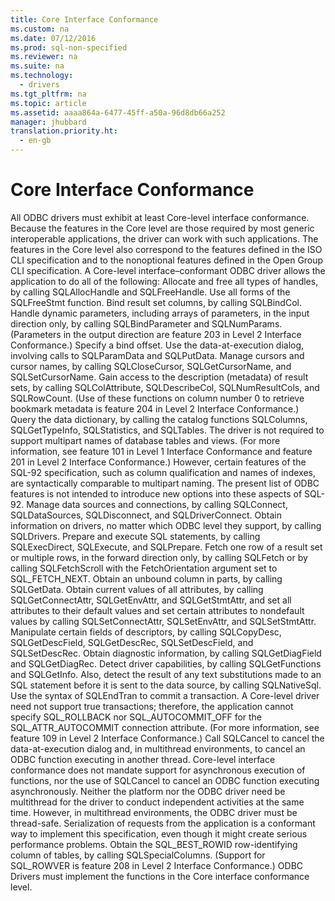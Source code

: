 ```yaml
---
title: Core Interface Conformance
ms.custom: na
ms.date: 07/12/2016
ms.prod: sql-non-specified
ms.reviewer: na
ms.suite: na
ms.technology: 
  - drivers
ms.tgt_pltfrm: na
ms.topic: article
ms.assetid: aaaa864a-6477-45ff-a50a-96d8db66a252
manager: jhubbard
translation.priority.ht: 
  - en-gb
---
```

# Core Interface Conformance
<?xml version="1.0" encoding="utf-8"?>
<developerConceptualDocument xmlns="http://ddue.schemas.microsoft.com/authoring/2003/5" xmlns:xlink="http://www.w3.org/1999/xlink" xmlns:xsi="http://www.w3.org/2001/XMLSchema-instance" xsi:schemaLocation="http://ddue.schemas.microsoft.com/authoring/2003/5 http://dduestorage.blob.core.windows.net/ddueschema/developer.xsd">
  <introduction>
    <para>All ODBC drivers must exhibit at least Core-level interface conformance. Because the features in the Core level are those required by most generic interoperable applications, the driver can work with such applications. The features in the Core level also correspond to the features defined in the ISO CLI specification and to the nonoptional features defined in the Open Group CLI specification. A Core-level interface–conformant ODBC driver allows the application to do all of the following:  </para>
    <list class="bullet">
      <listItem>
        <para>Allocate and free all types of handles, by calling <legacyBold>SQLAllocHandle</legacyBold> and <legacyBold>SQLFreeHandle</legacyBold>.</para>
      </listItem>
      <listItem>
        <para>Use all forms of the <legacyBold>SQLFreeStmt</legacyBold> function.</para>
      </listItem>
      <listItem>
        <para>Bind result set columns, by calling <legacyBold>SQLBindCol</legacyBold>.</para>
      </listItem>
      <listItem>
        <para>Handle dynamic parameters, including arrays of parameters, in the input direction only, by calling <legacyBold>SQLBindParameter</legacyBold> and <legacyBold>SQLNumParams</legacyBold>. (Parameters in the output direction are feature 203 in <legacyLink xlink:href="2dc87840-f2fe-43dd-9d7b-bd95523081d9">Level 2 Interface Conformance</legacyLink>.)</para>
      </listItem>
      <listItem>
        <para>Specify a bind offset.</para>
      </listItem>
      <listItem>
        <para>Use the data-at-execution dialog, involving calls to <legacyBold>SQLParamData</legacyBold> and <legacyBold>SQLPutData</legacyBold>.</para>
      </listItem>
      <listItem>
        <para>Manage cursors and cursor names, by calling <legacyBold>SQLCloseCursor</legacyBold>, <legacyBold>SQLGetCursorName</legacyBold>, and <legacyBold>SQLSetCursorName</legacyBold>.</para>
      </listItem>
      <listItem>
        <para>Gain access to the description (metadata) of result sets, by calling <legacyBold>SQLColAttribute</legacyBold>, <legacyBold>SQLDescribeCol</legacyBold>, <legacyBold>SQLNumResultCols</legacyBold>, and <legacyBold>SQLRowCount</legacyBold>. (Use of these functions on column number 0 to retrieve bookmark metadata is feature 204 in <legacyLink xlink:href="2dc87840-f2fe-43dd-9d7b-bd95523081d9">Level 2 Interface Conformance</legacyLink>.)</para>
      </listItem>
      <listItem>
        <para>Query the data dictionary, by calling the catalog functions <legacyBold>SQLColumns</legacyBold>, <legacyBold>SQLGetTypeInfo</legacyBold>, <legacyBold>SQLStatistics</legacyBold>, and <legacyBold>SQLTables</legacyBold>. </para>
        <para>The driver is not required to support multipart names of database tables and views. (For more information, see feature 101 in <legacyLink xlink:href="ee3f5c08-0583-4f3b-8354-ef71b6086a7e">Level 1 Interface Conformance</legacyLink> and feature 201 in <legacyLink xlink:href="2dc87840-f2fe-43dd-9d7b-bd95523081d9">Level 2 Interface Conformance</legacyLink>.) However, certain features of the SQL-92 specification, such as column qualification and names of indexes, are syntactically comparable to multipart naming. The present list of ODBC features is not intended to introduce new options into these aspects of SQL-92. </para>
      </listItem>
      <listItem>
        <para>Manage data sources and connections, by calling <legacyBold>SQLConnect</legacyBold>, <legacyBold>SQLDataSources</legacyBold>, <legacyBold>SQLDisconnect</legacyBold>, and <legacyBold>SQLDriverConnect</legacyBold>. Obtain information on drivers, no matter which ODBC level they support, by calling <legacyBold>SQLDrivers</legacyBold>.</para>
      </listItem>
      <listItem>
        <para>Prepare and execute SQL statements, by calling <legacyBold>SQLExecDirect</legacyBold>, <legacyBold>SQLExecute</legacyBold>, and <legacyBold>SQLPrepare</legacyBold>.</para>
      </listItem>
      <listItem>
        <para>Fetch one row of a result set or multiple rows, in the forward direction only, by calling <legacyBold>SQLFetch</legacyBold> or by calling <legacyBold>SQLFetchScroll</legacyBold> with the <legacyItalic>FetchOrientation</legacyItalic> argument set to SQL_FETCH_NEXT.</para>
      </listItem>
      <listItem>
        <para>Obtain an unbound column in parts, by calling <legacyBold>SQLGetData</legacyBold>.</para>
      </listItem>
      <listItem>
        <para>Obtain current values of all attributes, by calling <legacyBold>SQLGetConnectAttr</legacyBold>, <legacyBold>SQLGetEnvAttr</legacyBold>, and <legacyBold>SQLGetStmtAttr</legacyBold>, and set all attributes to their default values and set certain attributes to nondefault values by calling <legacyBold>SQLSetConnectAttr</legacyBold>, <legacyBold>SQLSetEnvAttr</legacyBold>, and <legacyBold>SQLSetStmtAttr</legacyBold>.</para>
      </listItem>
      <listItem>
        <para>Manipulate certain fields of descriptors, by calling <legacyBold>SQLCopyDesc</legacyBold>, <legacyBold>SQLGetDescField</legacyBold>, <legacyBold>SQLGetDescRec</legacyBold>, <legacyBold>SQLSetDescField</legacyBold>, and <legacyBold>SQLSetDescRec</legacyBold>.</para>
      </listItem>
      <listItem>
        <para>Obtain diagnostic information, by calling <legacyBold>SQLGetDiagField</legacyBold> and <legacyBold>SQLGetDiagRec</legacyBold>.</para>
      </listItem>
      <listItem>
        <para>Detect driver capabilities, by calling <legacyBold>SQLGetFunctions</legacyBold> and <legacyBold>SQLGetInfo</legacyBold>. Also, detect the result of any text substitutions made to an SQL statement before it is sent to the data source, by calling <legacyBold>SQLNativeSql</legacyBold>.</para>
      </listItem>
      <listItem>
        <para>Use the syntax of <legacyBold>SQLEndTran</legacyBold> to commit a transaction. A Core-level driver need not support true transactions; therefore, the application cannot specify SQL_ROLLBACK nor SQL_AUTOCOMMIT_OFF for the SQL_ATTR_AUTOCOMMIT connection attribute. (For more information, see feature 109 in <legacyLink xlink:href="2dc87840-f2fe-43dd-9d7b-bd95523081d9">Level 2 Interface Conformance</legacyLink>.)</para>
      </listItem>
      <listItem>
        <para>Call <legacyBold>SQLCancel</legacyBold> to cancel the data-at-execution dialog and, in multithread environments, to cancel an ODBC function executing in another thread. Core-level interface conformance does not mandate support for asynchronous execution of functions, nor the use of <legacyBold>SQLCancel</legacyBold> to cancel an ODBC function executing asynchronously. Neither the platform nor the ODBC driver need be multithread for the driver to conduct independent activities at the same time. However, in multithread environments, the ODBC driver must be thread-safe. Serialization of requests from the application is a conformant way to implement this specification, even though it might create serious performance problems.</para>
      </listItem>
      <listItem>
        <para>Obtain the SQL_BEST_ROWID row-identifying column of tables, by calling <legacyBold>SQLSpecialColumns</legacyBold>. (Support for SQL_ROWVER is feature 208 in <legacyLink xlink:href="2dc87840-f2fe-43dd-9d7b-bd95523081d9">Level 2 Interface Conformance</legacyLink>.) </para>
        <alert class="important">
          <para>ODBC Drivers must implement the functions in the Core interface conformance level.</para>
        </alert>
      </listItem>
    </list>
  </introduction>
  <relatedTopics />
</developerConceptualDocument>